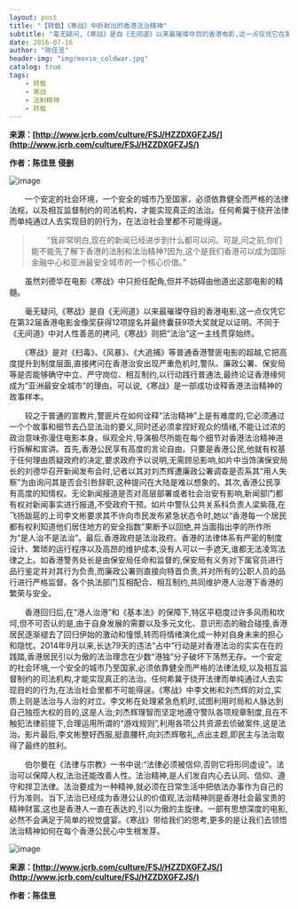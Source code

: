 ```yaml
---
layout: post
title: "【转载】《寒战》中折射出的香港法治精神"
subtitle: "毫无疑问,《寒战》是自《无间道》以来最璀璨夺目的香港电影,这一点仅凭它在第32届香港电影金像奖获得12项提名并最终囊获9项大奖就足以证明。不同于《无间道》中对人性善恶的拷问,《寒战》则把“法治”这一主线贯穿始终。"
date: 2016-07-16
author: "陈佳昱"
header-img: "img/movie_coldwar.jpg"
catalog: true
tags: 
    - 转载
    - 寒战
    - 法制精神 
    - 转载
---
```


__来源：[http://www.jcrb.com/culture/FSJ/HZZDXGFZJS/](http://www.jcrb.com/culture/FSJ/HZZDXGFZJS/)__

__作者：陈佳昱__  __侵删__

![image](http://o9oomuync.bkt.clouddn.com/2016-07-16W020150202503736550006.jpg)

　　一个安定的社会环境，一个安全的城市乃至国家，必须依靠健全而严格的法律法规，以及相互监督制约的司法机构，才能实现真正的法治。任何希冀于绕开法律而单纯通过人去实现目的的行为，在法治社会里都不可能得逞。

>　　“我非常明白,现在的新闻已经进步到什么都可以问。可是,问之前,你们能不能先了解下香港的法制和法治精神?因为,这个是我们香港可以成为国际金融中心和亚洲最安全城市的一个核心价值。”

　　虽然刘德华在电影《寒战》中只担任配角,但并不妨碍由他道出这部电影的精髓。 

　　毫无疑问,《寒战》是自《无间道》以来最璀璨夺目的香港电影,这一点仅凭它在第32届香港电影金像奖获得12项提名并最终囊获9项大奖就足以证明。不同于《无间道》中对人性善恶的拷问,《寒战》则把“法治”这一主线贯穿始终。 

　　《寒战》是对《扫毒》、《风暴》、《大追捕》等普通香港警匪电影的超越,它把高度提升到制度层面,直接拷问在香港治安出现严重危机时,警队、廉政公署、保安局等是否能够确守中立、严守岗位、相互制约,以行动践行普通法,最终论证香港缘何成为“亚洲最安全城市”的理由。可以说,《寒战》是一部成功诠释香港法治精神的故事样本。 

　　较之于普通的宣教片,警匪片在如何诠释“法治精神”上是有难度的,它必须通过一个个故事和细节去凸显法治的要义,同时还必须拿捏好观众的情绪,不能让过浓的政治意味弥漫住电影本身。纵观全片,导演极尽所能在每个细节对香港法治精神进行拆解和宣讲。首先,香港公民享有高度的言论自由。只要是香港公民,他就有权基于任何理由质疑政府的决定,要求政府予以说明,无需顾忌影响,如片中当饰演保安局长的刘德华召开新闻发布会时,记者以其对刘杰辉遭廉政公署调查是否系其“用人失察”为由询问其是否会引咎辞职,这种提问在大陆是难以想象的。其次,香港公民享有高度的知情权。无论新闻报道是否对高层部署或者社会治安有影响,新闻部门都有权对新闻事实进行报道,不受政府干预。如片中警队公共关系科负责人梁紫薇,在飞扬跋扈的上司李文彬要求其不许向市民发布紧急状态令时,她以“香港每一个居民都有权利知道他们居住地方的安全指数”果断予以回绝,并当面指出李的所作所为“是人治不是法治”。最后,香港政府是法治政府。香港的法律体系有严密的制度设计、繁琐的运行程序以及高昂的维护成本,没有人可以一手遮天,谁都无法凌驾法律之上。如香港警务处长是由保安局任命和监督的,保安局有义务对下属官员进行品行鉴定并对其行为负责,而廉政公署则直接向特首负责,并对所有的公职人员的品行进行严格监督。各个执法部门互相配合、相互制约,共同维护港人治港下香港的繁荣与安全。 

　　香港回归后,在“港人治港”和《基本法》的保障下,特区平稳度过许多风雨和坎坷,但不可否认的是,由于自身发展的需要以及多元文化、意识形态的融合碰撞,香港居民逐渐褪去了回归伊始的激动和憧憬,转而将情绪演化成一种对自身未来的担心和隐忧。2014年9月以来,长达79天的违法“占中”行动是对香港法治的实实在在的践踏,香港居民引以为傲的法治理念在少数“港独”分子破坏下荡然无存。一个安定的社会环境,一个安全的城市乃至国家,必须依靠健全而严格的法律法规,以及相互监督制约的司法机构,才能实现真正的法治。任何希冀于绕开法律而单纯通过人去实现目的的行为,在法治社会里都不可能得逞。《寒战》中李文彬和刘杰辉的对立,实质上则是法治与人治的对立。李文彬在处理紧急危机时,试图利用时局和人脉达到自己独揽大权的目的,这是人治;刘杰辉理智而坚定地遵守警队各项规章制度,且在不触犯法律前提下,合理运用所谓的“游戏规则”,利用各项公共资源去侦破案件,这是法治。影片最后,李文彬整好西服,挺直腰杆,向刘杰辉敬礼,点出主题,即民主与法治取得了最终的胜利。 

　　伯尔曼在《法律与宗教》一书中说:“法律必须被信仰,否则它将形同虚设”。法治可以保障人权,法治还能改善人性。法治精神,是人们发自内心去认同、信仰、遵守和捍卫法律。法治要成为一种精神,就必须在日常生活中把依法办事作为自己的行为准则。当下,法治已经成为香港公认的价值观,法治精神则是香港社会最宝贵的精神财富,这也是香港人一直在表达的,引以为傲的主旋律。一部有思想深度的电影,必然不会满足于简单的视觉盛宴。《寒战》带给我们的思考,更多的是让我们去领悟法治精神如何在每个香港公民心中生根发芽。

![image](http://o9oomuync.bkt.clouddn.com/2016-07-16W020150202528792308061.jpg)

__来源：[http://www.jcrb.com/culture/FSJ/HZZDXGFZJS/](http://www.jcrb.com/culture/FSJ/HZZDXGFZJS/)__

__作者：陈佳昱__